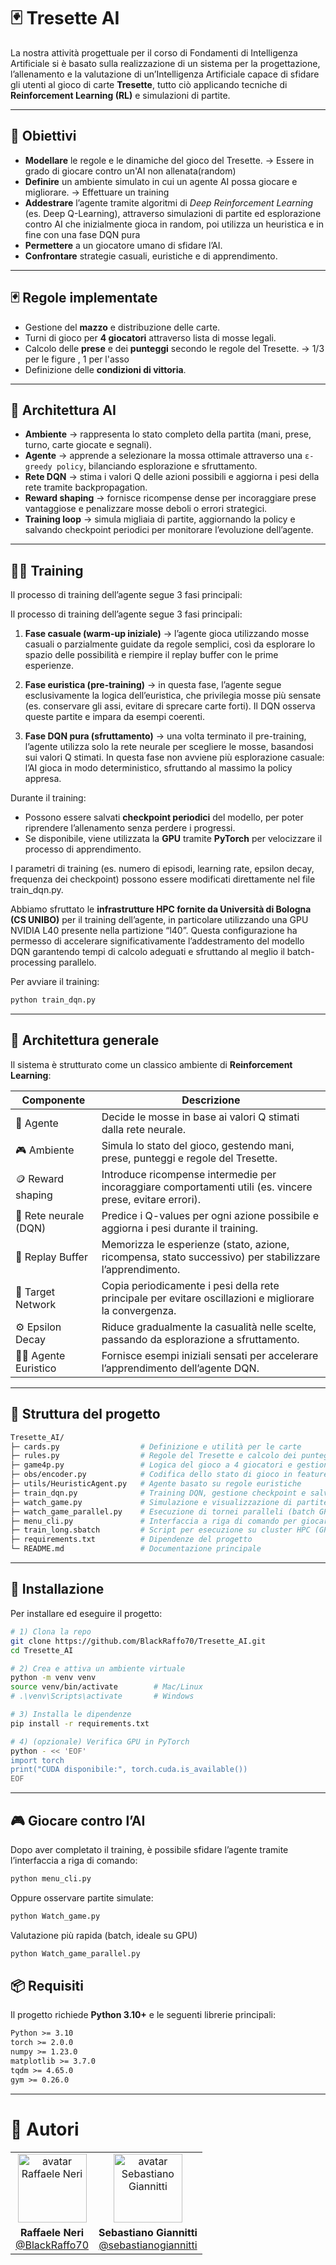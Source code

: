 # 🃏 Tresette AI

La nostra attività progettuale per il corso di Fondamenti di Intelligenza Artificiale si è basato sulla realizzazione di un sistema per la progettazione, l’allenamento e la valutazione di un’Intelligenza Artificiale capace di sfidare gli utenti al gioco di carte **Tresette**, tutto ciò applicando tecniche di **Reinforcement Learning (RL)** e simulazioni di partite.

---

## 🎯 Obiettivi

- **Modellare** le regole e le dinamiche del gioco del Tresette. -> Essere in grado di giocare contro un'AI non allenata(random)
- **Definire** un ambiente simulato in cui un agente AI possa giocare e migliorare.  -> Effettuare un training
- **Addestrare** l’agente tramite algoritmi di *Deep Reinforcement Learning* (es. Deep Q-Learning), attraverso simulazioni di partite ed esplorazione contro AI che inizialmente gioca in random, poi utilizza un heuristica e in fine con una fase DQN pura
- **Permettere** a un giocatore umano di sfidare l’AI.  
- **Confrontare** strategie casuali, euristiche e di apprendimento.  

---

## 🃏 Regole implementate

- Gestione del **mazzo** e distribuzione delle carte.  
- Turni di gioco per **4 giocatori** attraverso lista di mosse legali.  
- Calcolo delle **prese** e dei **punteggi** secondo le regole del Tresette. -> 1/3 per le figure , 1 per l'asso
- Definizione delle **condizioni di vittoria**.  

---

## 🧠 Architettura AI

- **Ambiente** → rappresenta lo stato completo della partita (mani, prese, turno, carte giocate e segnali).  
- **Agente** → apprende a selezionare la mossa ottimale attraverso una `ε-greedy policy`, bilanciando esplorazione e sfruttamento.  
- **Rete DQN** → stima i valori Q delle azioni possibili e aggiorna i pesi della rete tramite backpropagation.  
- **Reward shaping** → fornisce ricompense dense per incoraggiare prese vantaggiose e penalizzare mosse deboli o errori strategici.  
- **Training loop** → simula migliaia di partite, aggiornando la policy e salvando checkpoint periodici per monitorare l’evoluzione dell’agente.   

---
## 🏋️‍♂️ Training

Il processo di training dell’agente segue 3 fasi principali:  

Il processo di training dell’agente segue 3 fasi principali:  

1. **Fase casuale (warm-up iniziale)** → l’agente gioca utilizzando mosse casuali o parzialmente guidate da regole semplici, così da esplorare lo spazio delle possibilità e riempire il replay buffer con le prime esperienze.  

2. **Fase euristica (pre-training)** → in questa fase, l’agente segue esclusivamente la logica dell’euristica, che privilegia mosse più sensate (es. conservare gli assi, evitare di sprecare carte forti). Il DQN osserva queste partite e impara da esempi coerenti.  

3. **Fase DQN pura (sfruttamento)** → una volta terminato il pre-training, l’agente utilizza solo la rete neurale per scegliere le mosse, basandosi sui valori Q stimati. In questa fase non avviene più esplorazione casuale: l’AI gioca in modo deterministico, sfruttando al massimo la policy appresa.  

Durante il training:  
- Possono essere salvati **checkpoint periodici** del modello, per poter riprendere l’allenamento senza perdere i progressi.  
- Se disponibile, viene utilizzata la **GPU** tramite **PyTorch** per velocizzare il processo di apprendimento.  

 I parametri di training (es. numero di episodi, learning rate, epsilon decay, frequenza dei checkpoint) possono essere modificati direttamente nel file train_dqn.py.
 
 Abbiamo sfruttato le **infrastrutture HPC fornite da Università di Bologna (CS UNIBO)** per il training dell’agente, in particolare utilizzando una GPU NVIDIA L40 presente nella partizione “l40”. Questa configurazione ha permesso di accelerare significativamente l’addestramento del modello DQN garantendo tempi di calcolo adeguati e sfruttando al meglio il batch-processing parallelo.

Per avviare il training:  
```bash
python train_dqn.py
```
---

## 🧩 Architettura generale

Il sistema è strutturato come un classico ambiente di **Reinforcement Learning**:  

| Componente | Descrizione |
|-------------|-------------|
| 🧠 Agente | Decide le mosse in base ai valori Q stimati dalla rete neurale. |
| 🎮 Ambiente | Simula lo stato del gioco, gestendo mani, prese, punteggi e regole del Tresette. |
| 🪙 Reward shaping | Introduce ricompense intermedie per incoraggiare comportamenti utili (es. vincere prese, evitare errori). |
| 🧩 Rete neurale (DQN) | Predice i Q-values per ogni azione possibile e aggiorna i pesi durante il training. |
| 🔁 Replay Buffer | Memorizza le esperienze (stato, azione, ricompensa, stato successivo) per stabilizzare l’apprendimento. |
| 🧮 Target Network | Copia periodicamente i pesi della rete principale per evitare oscillazioni e migliorare la convergenza. |
| ⚙️ Epsilon Decay | Riduce gradualmente la casualità nelle scelte, passando da esplorazione a sfruttamento. |
| 🧑‍🏫 Agente Euristico | Fornisce esempi iniziali sensati per accelerare l’apprendimento dell’agente DQN. |


---

## 📂 Struttura del progetto

```bash
Tresette_AI/
├─ cards.py                  # Definizione e utilità per le carte
├─ rules.py                  # Regole del Tresette e calcolo dei punteggi
├─ game4p.py                 # Logica del gioco a 4 giocatori e gestione dei turni
├─ obs/encoder.py            # Codifica dello stato di gioco in feature numeriche
├─ utils/HeuristicAgent.py   # Agente basato su regole euristiche
├─ train_dqn.py              # Training DQN, gestione checkpoint e salvataggi
├─ watch_game.py             # Simulazione e visualizzazione di partite singole
├─ watch_game_parallel.py    # Esecuzione di tornei paralleli (batch GPU)
├─ menu_cli.py               # Interfaccia a riga di comando per giocare contro l’AI
├─ train_long.sbatch         # Script per esecuzione su cluster HPC (GPU L40 nel nostro caso)
├─ requirements.txt          # Dipendenze del progetto
└─ README.md                 # Documentazione principale
```
---

## 🚀 Installazione

Per installare ed eseguire il progetto:

```bash
# 1) Clona la repo
git clone https://github.com/BlackRaffo70/Tresette_AI.git
cd Tresette_AI

# 2) Crea e attiva un ambiente virtuale
python -m venv venv
source venv/bin/activate        # Mac/Linux
# .\venv\Scripts\activate       # Windows

# 3) Installa le dipendenze
pip install -r requirements.txt

# 4) (opzionale) Verifica GPU in PyTorch
python - << 'EOF'
import torch
print("CUDA disponibile:", torch.cuda.is_available())
EOF
```
---
## 🎮 Giocare contro l’AI

Dopo aver completato il training, è possibile sfidare l’agente tramite l’interfaccia a riga di comando:

```bash
python menu_cli.py
```

Oppure osservare partite simulate:

```bash
python Watch_game.py
```
Valutazione più rapida (batch, ideale su GPU)

```bash
python Watch_game_parallel.py
```


## 📦 Requisiti

Il progetto richiede **Python 3.10+** e le seguenti librerie principali:

```txt
Python >= 3.10
torch >= 2.0.0
numpy >= 1.23.0
matplotlib >= 3.7.0
tqdm >= 4.65.0
gym >= 0.26.0
```
---

# 👥 Autori

| | |
|:--:|:--:|
| <a href="https://github.com/BlackRaffo70"><img src="https://github.com/BlackRaffo70.png" width="110" alt="avatar Raffaele Neri"></a> | <a href="https://github.com/sebastianogiannitti"><img src="https://github.com/sebastianogiannitti.png" width="110" alt="avatar Sebastiano Giannitti"></a> |
| **Raffaele Neri**<br/>[@BlackRaffo70](https://github.com/BlackRaffo70) | **Sebastiano Giannitti**<br/>[@sebastianogiannitti](https://github.com/sebastianogiannitti) |

